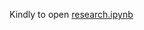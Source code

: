 Kindly to open [research.ipynb](https://github.com/Algo-Tradings/xgboost-price-predictor/blob/main/research.ipynb)

